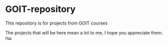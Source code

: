 # GOIT-repository

This repository is for projects from GOIT courses

The projects that will be here mean a lot to me, I hope you appreciate them.
пш
